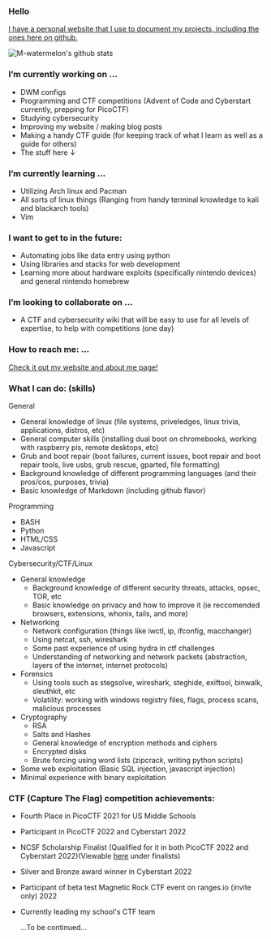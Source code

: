 ### Hello
[I have a personal website that I use to document my projects, including the ones here on github.](https://m-watermelon.github.io/WatermelonBlog/)

![M-watermelon's github stats](https://github-readme-stats.vercel.app/api?username=M-watermelon&show_icons=true&theme=radical)

### I’m currently working on ...

   - DWM configs
   - Programming and CTF competitions (Advent of Code and Cyberstart currently, prepping for PicoCTF)
   - Studying cybersecurity
   - Improving my website / making blog posts
   - Making a handy CTF guide (for keeping track of what I learn as well as a guide for others)
   - The stuff here ↓

### I’m currently learning ...
   - Utilizing Arch linux and Pacman
   - All sorts of linux things (Ranging from handy terminal knowledge to kali and blackarch tools)
   - Vim 

    
### I want to get to in the future:
   - Automating jobs like data entry using python
   - Using libraries and stacks for web development
   - Learning more about hardware exploits (specifically nintendo devices) and general nintendo homebrew

### I’m looking to collaborate on ...
   - A CTF and cybersecurity wiki that will be easy to use for all levels of expertise, to help with competitions (one day)

### How to reach me: ...
  [Check it out my website and about me page! ](https://m-watermelon.github.io/WatermelonBlog/)
    
### What I can do: (skills)

General
   - General knowledge of linux (file systems, priveledges, linux trivia, applications, distros, etc)
   - General computer skills (installing dual boot on chromebooks, working with raspberry pis, remote desktops, etc)
   - Grub and boot repair (boot failures, current issues, boot repair and boot repair tools, live usbs, grub rescue, gparted, file formatting)
   - Background knowledge of different programming languages (and their pros/cos, purposes, trivia) 
   - Basic knowledge of Markdown (including github flavor)
    
Programming
   - BASH 
   - Python
   - HTML/CSS
   - Javascript
    
 Cybersecurity/CTF/Linux
   - General knowledge
      - Background knowledge of different security threats, attacks, opsec, TOR, etc 
      - Basic knowledge on privacy and how to improve it (ie reccomended browsers, extensions, whonix, tails, and more)
   - Networking 
      - Network configuration (things like iwctl, ip, ifconfig, macchanger)
      - Using netcat, ssh, wireshark
      - Some past experience of using hydra in ctf challenges
      - Understanding of networking and network packets (abstraction, layers of the internet, internet protocols)
   - Forensics
       - Using tools such as stegsolve, wireshark, steghide, exiftool, binwalk, sleuthkit, etc
       - Volatility: working with windows registry files, flags, process scans, malicious processes
   - Cryptography
       - RSA
       - Salts and Hashes
       - General knowledge of encryption methods and ciphers 
       - Encrypted disks
       - Brute forcing using word lists (zipcrack, writing python scripts)
   - Some web exploitation (Basic SQL injection, javascript injection)
   - Minimal experience with binary exploitation
 
 ### CTF (Capture The Flag) competition achievements:
 - Fourth Place in PicoCTF 2021 for US Middle Schools
 - Participant in PicoCTF 2022 and Cyberstart 2022
 - NCSF Scholarship Finalist (Qualified for it in both PicoCTF 2022 and Cyberstart 2022)(Viewable [here](https://www.nationalcyberscholarship.org/winners-2022) under finalists)
 - Silver and Bronze award winner in Cyberstart 2022
 - Participant of beta test Magnetic Rock CTF event on ranges.io (invite only) 2022
 - Currently leading my school's CTF team
 
   ...To be continued...
